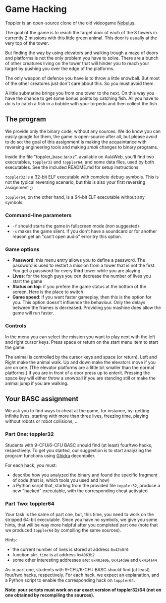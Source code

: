 # Game Hacking
Toppler is an open-source clone of the old videogame [Nebulus](https://en.wikipedia.org/wiki/Nebulus_(video_game)).

The goal of the game is to reach the target door of each of the 8 towers in currently 2 missions with this little green animal. This door is usually at the very top of the tower.

But finding the way by using elevators and walking trough a maze of doors and platforms is not the only problem you have to solve. There are a bunch of other creatures living on the tower that will hinder you to reach your target by pushing you over the edge of the platforms.

The only weapon of defence you have is to throw a little snowball. But most of the other creatures just don't care about this. So you must avoid them.

A little submarine brings you from one tower to the next. On this way you have the chance to get some bonus points by catching fish. All you have to do is to catch a fish in a bubble with your torpedo and then collect the fish.

## The program

We provide only the binary code, without any sources. We do know you can easily google for them, the game is open-source after all, but please avoid to do so: the goal of this assignment is making the acquaintance with reversing engineering tools and making *small* changes to binary programs.

Inside the file "toppler_basc.tar.xz", available on AulaWeb, you'll find two executables, `toppler32` and `toppler64`, and some data files, used by both executables. See the included README.md for setup instructions.

`toppler32` is a 32-bit ELF executable with complete debug-symbols.
This is not the typical reversing scenario, but this is also your first reversing assignment ;)

`toppler64`, on the other hand, is a 64-bit ELF executable without any symbols.

### Command-line parameters
- `-f` should starts the game in fullscreen mode (non suggested)
- `-s` makes the game silent. If you don't have a soundcard or for another reason get an "can't open audio" error try this option.

### Game options
- **Password**: this menu entry allows you to define a password. The password is used to restart a mission from a tower that is not the first. You get a password for every third tower while you are playing
- **Lives**: for the tough guys you cen decrease the number of lives you start the game
- **Status on top**: if you prefere the game status at the bottom of the screen. Here is the place to switch
- **Game speed**: if you want faster gameplay, then this is the option for you. This option doesn't influence the behaviour. Only the delays between the frames is decreased. Providing you mashine does allow the game will run faster.

### Controls
In the menu you can select the mission you want to play next with the left and right cursor keys.  Press space or return on the start menu item to start the game.

The animal is controlled by the cursor keys and space (or return). Left and Right make the animal walk. Up and down make the elevators move if you are on one. (The elevator platforms are a little bit smaller than the normal platforms.)  If you are in front of a door press up to enterit.  Pressing the space key will either throw a snowball if you are
standing still or make the animal jump if you are walking.

## Your BASC assignment

We ask you to find ways to cheat at the game, for instance, by: getting infinite lives, starting with more than three lives, freezing time, playing without robots or robot collisions, ...

### Part One: toppler32

Students with 9-CFU/6-CFU BASC should find (at least) four/two hacks, respectively. To get you started, our suggestion is to start analyzing the program functions using [Ghidra](https://ghidra-sre.org/) decompiler.

For each hack, you must:
- describe how you analyzed the binary and found the specific fragment of code (that is, which tools you used and how)
- a Python script that, starting from the provided file `toppler32`, produce a new "hacked" executable, with the corresponding cheat activated

### Part Two: toppler64

Your task is the same of part one, but, this time, you need to work on the stripped 64-bit executable. Since you have no symbols, we give you some hints, that will be way more helpful after you completed part one (note that we produced `toppler64` by compiling the same sources).

Hints:
- the current number of lives is stored at address `0x42b8f0`
- function `akt_time` is at address `0x4063b2`
- some other interesting addresses are: `0x403e06`, `0x414d9e` and `0x414a44`

As in part one, students with 9-CFU/6-CFU BASC should find (at least) four/two hacks, respectively. For each hack, we expect an explanation, and a Python script to enable the corresponding hack on `toppler64`.

**Note: your scripts must work on our exact version of toppler32/64 (not on one obtained by recompiling the sources).**
